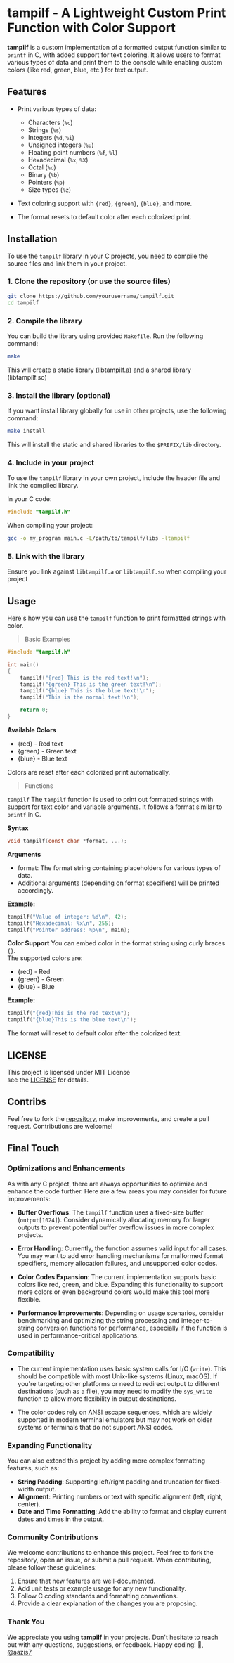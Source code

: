 # tampilf - A Lightweight Custom Print Function with Color Support

**tampilf** is a custom implementation of a formatted output function similar to `printf` in C, with added support for text coloring. It allows users to format various types of data and print them to the console while enabling custom colors (like red, green, blue, etc.) for text output.

## Features

- Print various types of data:
  - Characters (`%c`)
  - Strings (`%s`)
  - Integers (`%d`, `%i`)
  - Unsigned integers (`%u`)
  - Floating point numbers (`%f`, `%l`)
  - Hexadecimal (`%x`, `%X`)
  - Octal (`%o`)
  - Binary (`%b`)
  - Pointers (`%p`)
  - Size types (`%z`)
  
- Text coloring support with `{red}`, `{green}`, `{blue}`, and more.  
- The format resets to default color after each colorized print.

## Installation

To use the `tampilf` library in your C projects, you need to compile the source files and link them in your project.

### 1. Clone the repository (or use the source files)

```bash
git clone https://github.com/yourusername/tampilf.git
cd tampilf
```

### 2. Compile the library
You can build the library using provided `Makefile`.
Run the following command:


```bash
make
```
This will create a static library (libtampilf.a) and a shared library (libtampilf.so)

### 3. Install the library (optional)
If you want install library globally for use in other projects, use the following command:


```bash
make install

```
This will install the static and shared libraries to the `$PREFIX/lib` directory.

### 4. Include in your project
To use the `tampilf` library in your own project, include the header file and link the compiled library.

In your C code:

```c
#include "tampilf.h"

```

When compiling your project:

```bash
gcc -o my_program main.c -L/path/to/tampilf/libs -ltampilf
```

### 5. Link with the library

Ensure you link against `libtampilf.a` or `libtampilf.so` when compiling your project

## Usage

Here's how you can use the `tampilf` function to print formatted strings with color.

> Basic Examples

```c
#include "tampilf.h"

int main()
{
    tampilf("{red} This is the red text!\n");
    tampilf("{green} This is the green text!\n");
    tampilf("{blue} This is the blue text!\n");
    tampilf("This is the normal text!\n");

    return 0;
}

```

**Available Colors**

- {red} - Red text
- {green} - Green text
- {blue} - Blue text

Colors are reset after each colorized print automatically.

> Functions

`tampilf`
The `tampilf` function is used to print out formatted strings with support for text color and variable arguments. It follows a format similar to `printf` in C.

**Syntax**

```c
void tampilf(const char *format, ...);
```

**Arguments**
- format: The format string containing placeholders for various types of data.
- Additional arguments (depending on format specifiers) will be printed accordingly.

**Example:**

```c
tampilf("Value of integer: %d\n", 42);
tampilf("Hexadecimal: %x\n", 255);
tampilf("Pointer address: %p\n", main);
```

**Color Support**
You can embed color in the format string using curly braces `{}`.  
The supported colors are:

- {red} - Red
- {green} - Green
- {blue} - Blue

**Example:**

```c
tampilf("{red}This is the red text\n");
tampilf("{blue}This is the blue text\n");
```

The format will reset to default color after the colorized text.

## LICENSE
This project is licensed under MIT License  
see the [LICENSE](https://github.com/aazis7/tampilf.git/blob/main/LICENSE) for details.

## Contribs
Feel free to fork the [repository](https://github.com/aazis7/tampilf.git), make improvements, and create a pull request. Contributions are welcome!

## Final Touch

### Optimizations and Enhancements

As with any C project, there are always opportunities to optimize and enhance the code further. Here are a few areas you may consider for future improvements:

- **Buffer Overflows**: The `tampilf` function uses a fixed-size buffer (`output[1024]`). Consider dynamically allocating memory for larger outputs to prevent potential buffer overflow issues in more complex projects.
  
- **Error Handling**: Currently, the function assumes valid input for all cases. You may want to add error handling mechanisms for malformed format specifiers, memory allocation failures, and unsupported color codes.

- **Color Codes Expansion**: The current implementation supports basic colors like red, green, and blue. Expanding this functionality to support more colors or even background colors would make this tool more flexible.

- **Performance Improvements**: Depending on usage scenarios, consider benchmarking and optimizing the string processing and integer-to-string conversion functions for performance, especially if the function is used in performance-critical applications.

### Compatibility

- The current implementation uses basic system calls for I/O (`write`). This should be compatible with most Unix-like systems (Linux, macOS). If you're targeting other platforms or need to redirect output to different destinations (such as a file), you may need to modify the `sys_write` function to allow more flexibility in output destinations.

- The color codes rely on ANSI escape sequences, which are widely supported in modern terminal emulators but may not work on older systems or terminals that do not support ANSI codes.

### Expanding Functionality

You can also extend this project by adding more complex formatting features, such as:

- **String Padding**: Supporting left/right padding and truncation for fixed-width output.
- **Alignment**: Printing numbers or text with specific alignment (left, right, center).
- **Date and Time Formatting**: Add the ability to format and display current dates and times in the output.

### Community Contributions

We welcome contributions to enhance this project. Feel free to fork the repository, open an issue, or submit a pull request. When contributing, please follow these guidelines:

1. Ensure that new features are well-documented.
2. Add unit tests or example usage for any new functionality.
3. Follow C coding standards and formatting conventions.
4. Provide a clear explanation of the changes you are proposing.

### Thank You

We appreciate you using **tampilf** in your projects. Don't hesitate to reach out with any questions, suggestions, or feedback. Happy coding! 🎉, [@aazis7](https://github.com/aazis7)
